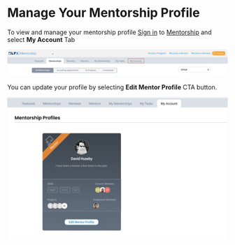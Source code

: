 # Manage Your Mentorship Profile

To view and manage your mentorship profile [Sign in](../../sso/sign-in/) to [Mentorship](https://mentorship.lfx.linuxfoundation.org) and select **My Account** Tab

![](<../../.gitbook/assets/become-a-mentee (2).png>)

&#x20;You can update your profile by selecting **Edit Mentor Profile** CTA button.&#x20;

![](<../../.gitbook/assets/Mentor Profile.png>)
